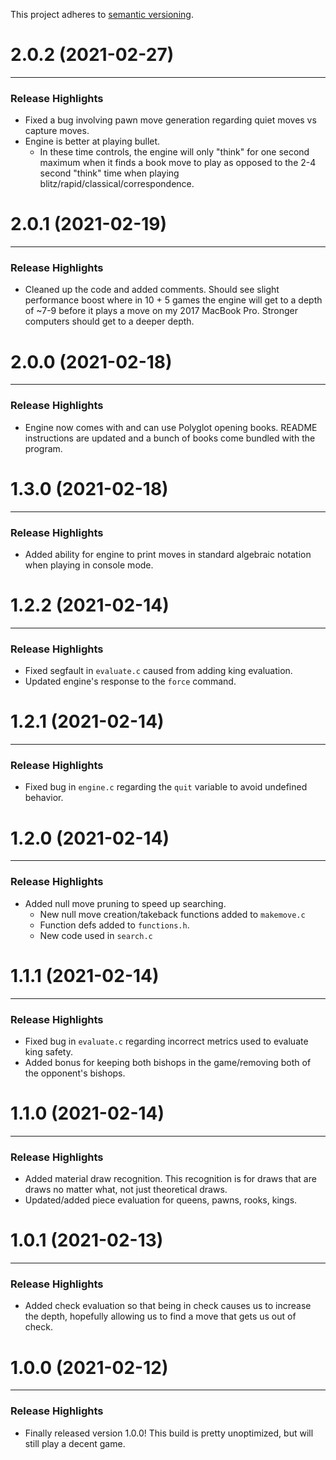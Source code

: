 This project adheres to [semantic versioning](https://semver.org/).
# 2.0.2 (2021-02-27)
***
### Release Highlights
* Fixed a bug involving pawn move generation regarding quiet moves vs capture moves.
* Engine is better at playing bullet.
    * In these time controls, the engine will only "think" for one second maximum when it finds a book move to play as opposed to the 2-4 second "think" time when playing blitz/rapid/classical/correspondence.

# 2.0.1 (2021-02-19)
***
### Release Highlights
* Cleaned up the code and added comments. Should see slight performance boost where in
10 + 5 games the engine will get to a depth of ~7-9 before it plays a move on my 2017 MacBook Pro.
Stronger computers should get to a deeper depth.

# 2.0.0 (2021-02-18)
***
### Release Highlights
* Engine now comes with and can use Polyglot opening books.
README instructions are updated and a bunch of books come bundled with the program.

# 1.3.0 (2021-02-18)
***
### Release Highlights
* Added ability for engine to print moves in standard algebraic notation
when playing in console mode.

# 1.2.2 (2021-02-14)
***
### Release Highlights
* Fixed segfault in `evaluate.c` caused from adding king evaluation.
* Updated engine's response to the `force` command.

# 1.2.1 (2021-02-14)
***
### Release Highlights
* Fixed bug in `engine.c` regarding the `quit` variable to avoid undefined behavior.

# 1.2.0 (2021-02-14)
***
### Release Highlights
* Added null move pruning to speed up searching.
  * New null move creation/takeback functions added to `makemove.c`
  * Function defs added to `functions.h`.
  * New code used in `search.c`

# 1.1.1 (2021-02-14)
***
### Release Highlights
* Fixed bug in `evaluate.c` regarding incorrect metrics
used to evaluate king safety.
* Added bonus for keeping both bishops in the game/removing
both of the opponent's bishops.

# 1.1.0 (2021-02-14)
***
### Release Highlights
* Added material draw recognition. This recognition is for
draws that are draws no matter what, not just theoretical draws.
* Updated/added piece evaluation for queens, pawns, rooks, kings.

# 1.0.1 (2021-02-13)
***
### Release Highlights
* Added check evaluation so that being in check causes us to
increase the depth, hopefully allowing us to find a move that gets us out of check.

# 1.0.0 (2021-02-12)
***
### Release Highlights
* Finally released version 1.0.0! This build is pretty unoptimized, but will still play a decent game.
